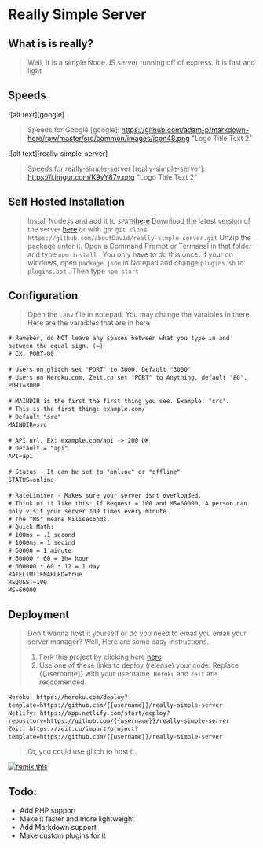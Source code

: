 # Really Simple Server
 
## What is is really?
> Well, It is a simple Node.JS server running off of express. 
> It is fast and light

## Speeds
![alt text][google]
> Speeds for Google
[google]: https://github.com/adam-p/markdown-here/raw/master/src/common/images/icon48.png "Logo Title Text 2"

![alt text][really-simple-server]
> Speeds for really-simple-server
[really-simple-server]: https://i.imgur.com/K9yY87v.png "Logo Title Text 2"

## Self Hosted Installation
> Install Node.js and add it to `$PATH`[here](https://nodejs.org/en/download/)
> Download the latest version of the server [here](https://github.com/aboutDavid/really-simple-server/releases) or with git: `git clone https://github.com/aboutDavid/really-simple-server.git`
> UnZip the package enter it.
> Open a Command Prompt or Termanal in that folder and type `npm install` . You only have to do this once.
> If your on windows, open `package.json` in Notepad and change `plugins.sh` to `plugins.bat` . Then type `npm start `

## Configuration
> Open the `.env` file in notepad. You may change the varaibles in there. Here are the varaibles that are in here
 
```
# Remeber, do NOT leave any spaces between what you type in and between the equal sign. (=)
# EX: PORT=80

# Users on glitch set "PORT" to 3000. Default "3000"
# Users on Heroku.com, Zeit.co set "PORT" to Anything, default "80".
PORT=3000

# MAINDIR is the first the first thing you see. Example: "src".
# This is the first thing: example.com/
# Default "src"
MAINDIR=src

# API url. EX: example.com/api -> 200 OK
# Default = "api"
API=api

# Status - It can be set to "online" or "offline"
STATUS=online

# RateLimiter - Makes sure your server isnt overloaded. 
# Think of it like this: If Request = 100 and MS=60000, A person can only visit your server 100 times every minute.
# The "MS" means Miliseconds. 
# Quick Math: 
# 100ms = .1 second
# 1000ms = 1 secind
# 60000 = 1 minute
# 60000 * 60 = 1h= hour
# 600000 * 60 * 12 = 1 day
RATELIMITENABLED=true
REQUEST=100
MS=60000
```
 




## Deployment
> Don't wanna host it yourself or do you need to email you email your server manager? Well, Here are some easy instructions.
> 1. Fork this project by clicking here [here](https://github.com/aboutDavid/really-simple-server/fork)
> 2. Use one of these links to deploy (release) your code. Replace {{username}} with your username. `Heroku` and `Zeit` are reccomended. 
```
Heroku: https://heroku.com/deploy?template=https://github.com/{{username}}/really-simple-server
Netlify: https://app.netlify.com/start/deploy?repository=https://github.com/{{username}}/really-simple-server
Zeit: https://zeit.co/import/project?template=https://github.com/{{username}}/really-simple-server
```

> Or, you could use glitch to host it.

<a href="https://glitch.com/edit/?utm_content=project_reallysimpleserver&utm_source=remix_this&utm_medium=button&utm_campaign=glitchButton#!/remix/reallysimpleserver">
  <img src="https://cdn.glitch.com/2bdfb3f8-05ef-4035-a06e-2043962a3a13%2Fremix%402x.png?1513093958726" alt="remix this" height="33">
</a>

## Todo:

- Add PHP support
- Make it faster and more lightweight
- Add Markdown support
- Make custom plugins for it
